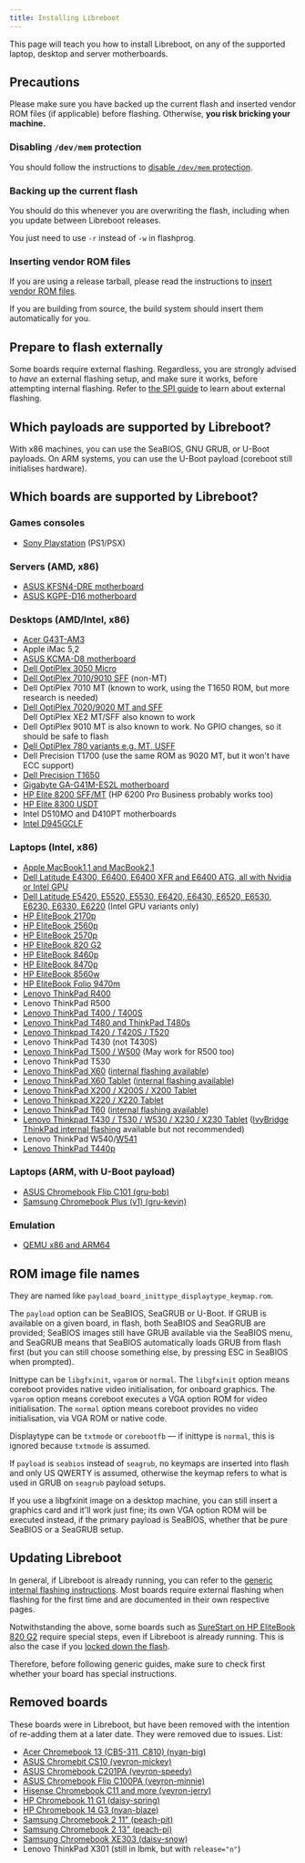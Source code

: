 ```yaml
---
title: Installing Libreboot
---
```


This page will teach you how to install Libreboot, on any of the supported
laptop, desktop and server motherboards.

## Precautions

Please make sure you have backed up the current flash and inserted vendor ROM
files (if applicable) before flashing. Otherwise, **you risk bricking your
machine.**

### Disabling `/dev/mem` protection

You should follow the instructions to [disable `/dev/mem` protection](devmem/).

### Backing up the current flash

You should do this whenever you are overwriting the flash, including when you
update between Libreboot releases.

You just need to use `-r` instead of `-w` in flashprog.

### Inserting vendor ROM files

If you are using a release tarball, please read the instructions to [insert
vendor ROM files](../insert_vendor_files/).

If you are building from source, the build system should insert them
automatically for you.

## Prepare to flash externally

Some boards require external flashing. Regardless, you are strongly advised to
*have* an external flashing setup, and make sure it works, before attempting
internal flashing. Refer to [the SPI guide](spi/) to learn about external
flashing.

## Which payloads are supported by Libreboot?

With x86 machines, you can use the SeaBIOS, GNU GRUB, or U-Boot payloads. On
ARM systems, you can use the U-Boot payload (coreboot still initialises
hardware).

## Which boards are supported by Libreboot?

### Games consoles

-   [Sony Playstation](playstation) (PS1/PSX)

### Servers (AMD, x86)

-   [ASUS KFSN4-DRE motherboard](kfsn4-dre)
-   [ASUS KGPE-D16 motherboard](kgpe-d16)

### Desktops (AMD/Intel, x86)

-   [Acer G43T-AM3](acer_g43t-am3)
-   Apple iMac 5,2
-   [ASUS KCMA-D8 motherboard](kcma-d8)
-   [Dell OptiPlex 3050 Micro](dell3050)
-   [Dell OptiPlex 7010/9010 SFF](dell7010) (non-MT)
-   Dell OptiPlex 7010 MT (known to work, using the T1650 ROM, but more research is needed)
-   [Dell OptiPlex 7020/9020 MT and SFF](dell9020)\
    Dell OptiPlex XE2 MT/SFF also known to work
-   Dell OptiPlex 9010 MT is also known to work. No GPIO changes, so it should be safe to flash
-   [Dell OptiPlex 780 variants e.g. MT, USFF](dell780)
-   Dell Precision T1700 (use the same ROM as 9020 MT, but it won't have ECC support)
-   [Dell Precision T1650](t1650)
-   [Gigabyte GA-G41M-ES2L motherboard](ga-g41m-es2l)
-   [HP Elite 8200 SFF/MT](hp8200sff) (HP 6200 Pro Business probably works too)
-   [HP Elite 8300 USDT](hp8300usdt)
-   Intel D510MO and D410PT motherboards
-   [Intel D945GCLF](d945gclf)

### Laptops (Intel, x86)

-   [Apple MacBook1,1 and MacBook2,1](macbook21)
-   [Dell Latitude E4300, E6400, E6400 XFR and E6400 ATG, all with Nvidia or Intel GPU](latitude)
-   [Dell Latitude E5420, E5520, E5530, E6420, E6430, E6520, E6530, E6230, E6330, E6220](latitude) (Intel GPU variants only)
-   [HP EliteBook 2170p](hp2170p)
-   [HP EliteBook 2560p](hp2560p)
-   [HP EliteBook 2570p](hp2570p)
-   [HP EliteBook 820 G2](hp820g2)
-   [HP EliteBook 8460p](hp8460p)
-   [HP EliteBook 8470p](hp8470p)
-   [HP EliteBook 8560w](hp8560w)
-   [HP EliteBook Folio 9470m](hp9470m)
-   [Lenovo ThinkPad R400](r400)
-   Lenovo ThinkPad R500
-   [Lenovo ThinkPad T400 / T400S](t400)
-   [Lenovo ThinkPad T480 and ThinkPad T480s](t480)
-   [Lenovo Thinkpad T420 / T420S / T520](t420_external)
-   Lenovo ThinkPad T430 (not T430S)
-   [Lenovo ThinkPad T500 / W500](t500) (May work for R500 too)
-   Lenovo ThinkPad T530
-   [Lenovo ThinkPad X60](x60_unbrick) ([internal flashing available](xt60_internal/))
-   [Lenovo ThinkPad X60 Tablet](x60tablet_unbrick) ([internal flashing available](xt60_internal/))
-   [Lenovo ThinkPad X200 / X200S / X200 Tablet](x200)
-   [Lenovo Thinkpad X220 / X220 Tablet](x220)
-   [Lenovo ThinkPad T60](t60_unbrick) ([internal flashing available](xt60_internal/))
-   [Lenovo Thinkpad T430 / T530 / W530 / X230 / X230 Tablet](x230_external) ([IvyBridge ThinkPad internal flashing](ivy_internal) available but not recommended)
-   Lenovo ThinkPad W540/[W541](w541_external)
-   [Lenovo ThinkPad T440p](t440p_external)

### Laptops (ARM, with U-Boot payload)

-   [ASUS Chromebook Flip C101 (gru-bob)](chromebooks)
-   [Samsung Chromebook Plus (v1) (gru-kevin)](chromebooks)

### Emulation

-   [QEMU x86 and ARM64](../misc/emulation)

## ROM image file names

They are named like `payload_board_inittype_displaytype_keymap.rom`.

The `payload` option can be SeaBIOS, SeaGRUB or U-Boot. If GRUB is available on
a given board, in flash, both SeaBIOS and SeaGRUB are provided; SeaBIOS images
still have GRUB available via the SeaBIOS menu, and SeaGRUB means that SeaBIOS
automatically loads GRUB from flash first (but you can still choose something
else, by pressing ESC in SeaBIOS when prompted).

Inittype can be `libgfxinit`, `vgarom` or `normal`. The `libgfxinit` option
means coreboot provides native video initialisation, for onboard graphics. The
`vgarom` option means coreboot executes a VGA option ROM for video
initialisation. The `normal` option means coreboot provides no video
initialisation, via VGA ROM or native code.

Displaytype can be `txtmode` or `corebootfb` &mdash; if inittype is `normal`,
this is ignored because `txtmode` is assumed.

If `payload` is `seabios` instead of `seagrub`, no keymaps are inserted into
flash and only US QWERTY is assumed, otherwise the keymap refers to what is
used in GRUB on `seagrub` payload setups.

If you use a libgfxinit image on a desktop machine, you can still insert a
graphics card and it'll work just fine; its own VGA option ROM will be executed
instead, if the primary payload is SeaBIOS, whether that be pure SeaBIOS or a
SeaGRUB setup.

## Updating Libreboot

In general, if Libreboot is already running, you can refer to the [generic
internal flashing instructions](generic_internal/). Most boards require
external flashing when flashing for the first time and are documented in their
own respective pages.

Notwithstanding the above, some boards such as [SureStart on HP EliteBook 820
G2](hp820g2) require special steps, even if Libreboot is already running. This
is also the case if you [locked down the flash](../linux/grub_hardening).

Therefore, before following generic guides, make sure to check first whether
your board has special instructions.

## Removed boards

These boards were in Libreboot, but have been removed with the intention of
re-adding them at a later date. They were removed due to issues. List:

-   [Acer Chromebook 13 (CB5-311, C810) (nyan-big)](chromebooks)
-   [ASUS Chromebit CS10 (veyron-mickey)](chromebooks)
-   [ASUS Chromebook C201PA (veyron-speedy)](c201)
-   [ASUS Chromebook Flip C100PA (veyron-minnie)](chromebooks)
-   [Hisense Chromebook C11 and more (veyron-jerry)](chromebooks)
-   [HP Chromebook 11 G1 (daisy-spring)](chromebooks)
-   [HP Chromebook 14 G3 (nyan-blaze)](chromebooks)
-   [Samsung Chromebook 2 11" (peach-pit)](chromebooks)
-   [Samsung Chromebook 2 13" (peach-pi)](chromebooks)
-   [Samsung Chromebook XE303 (daisy-snow)](chromebooks)
-   Lenovo ThinkPad X301 (still in lbmk, but with `release="n"`)
